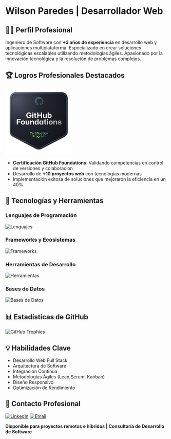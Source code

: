 # Wilson Paredes | Desarrollador Web

## 👨‍💻 Perfil Profesional   
   
Ingeniero de Software con **+3 años de experiencia** en desarrollo web y aplicaciones multiplataforma. Especializado en crear soluciones tecnológicas escalables utilizando metodologías ágiles. Apasionado por la innovación tecnológica y la resolución de problemas complejos.   
 
## 🏆 Logros Profesionales Destacados
[![GitHub Foundations](/github-foundations.png)](https://www.credly.com/badges/63c25712-a2dd-4e41-89e9-1876b48277f2/public_url)
- **Certificación GitHub Foundations**: Validando competencias en control de versiones y colaboración
- Desarrollo de **+10 proyectos web** con tecnologías modernas
- Implementación exitosa de soluciones que mejoraron la eficiencia en un 40% 
 
## 🚀 Tecnologías y Herramientas 

### Lenguajes de Programación  
![Lenguajes](https://skillicons.dev/icons?i=php,py,ts,js,html,css)
 
### Frameworks y Ecosistemas 
![Frameworks](https://skillicons.dev/icons?i=react,nestjs,angular,laravel,django,nextjs,tailwindcss)

### Herramientas de Desarrollo 
![Herramientas](https://skillicons.dev/icons?i=docker,git,github,vscode,postman,linux)

### Bases de Datos 
![Bases de Datos](https://skillicons.dev/icons?i=postgres,mysql,mongodb,firebase) 

## 📊 Estadísticas de GitHub

![GitHub Trophies](https://github-profile-trophy.vercel.app/?username=WilsonParedes11&theme=darkhub&no-frame=true&no-bg=true)
## 💡 Habilidades Clave 

- Desarrollo Web Full Stack
- Arquitectura de Software
- Integración Continua 
- Metodologías Ágiles (Lean,Scrum, Kanban) 
- Diseño Responsivo
- Optimización de Rendimiento 

## 🤝 Contacto Profesional

[![LinkedIn](https://img.shields.io/badge/LinkedIn-Wilson%20Paredes-0077B5?style=for-the-badge&logo=linkedin)](https://www.linkedin.com/in/wilson-paredes-541716244)
[![Email](https://img.shields.io/badge/Email-Contactar-EA4335?style=for-the-badge&logo=gmail)](mailto:wilsonparedes87@gmail.com)

**Disponible para proyectos remotos e híbridos | Consultoría de Desarrollo de Software**

